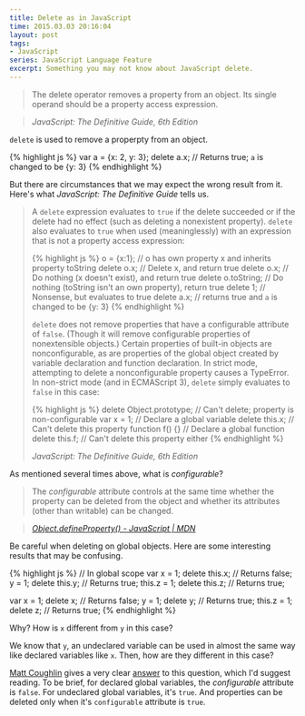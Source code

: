 ```yaml
---
title: Delete as in JavaScript
time: 2015.03.03 20:16:04
layout: post
tags:
- JavaScript
series: JavaScript Language Feature
excerpt: Something you may not know about JavaScript delete.
---
```


> The delete operator removes a property from an object. Its single operand should be a property access expression.

> *JavaScript: The Definitive Guide, 6th Edition*

`delete` is used to remove a properpty from an object.

{% highlight js %}
var a = {x: 2, y: 3};
delete a.x; // Returns true; `a` is changed to be {y: 3}
{% endhighlight %}

But there are circumstances that we may expect the wrong result from it. Here's what *JavaScript: The Definitive Guide* tells us.

<blockquote>
<p>A <code>delete</code> expression evaluates to <code>true</code> if the delete succeeded or if the delete had no effect (such as deleting a nonexistent property). <code>delete</code> also evaluates to <code>true</code> when used (meaninglessly) with an expression that is not a property access expression:</p>

{% highlight js %}
o = {x:1};         // o has own property x and inherits property toString
delete o.x;        // Delete x, and return true
delete o.x;        // Do nothing (x doesn't exist), and return true
delete o.toString; // Do nothing (toString isn't an own property), return true
delete 1;          // Nonsense, but evaluates to true
delete a.x;        // returns true and `a` is changed to be {y: 3}
{% endhighlight %}

<p><code>delete</code> does not remove properties that have a configurable attribute of <code>false</code>. (Though it will remove configurable properties of nonextensible objects.) Certain properties of built-in objects are nonconfigurable, as are properties of the global object created by variable declaration and function declaration. In strict mode, attempting to delete a nonconfigurable property causes a TypeError. In non-strict mode (and in ECMAScript 3), <code>delete</code> simply evaluates to <code>false</code> in this case:</p>

{% highlight js %}
delete Object.prototype; // Can't delete; property is non-configurable
var x = 1;               // Declare a global variable
delete this.x;           // Can't delete this property
function f() {}          // Declare a global function
delete this.f;           // Can't delete this property either
{% endhighlight %}

<p><em>JavaScript: The Definitive Guide, 6th Edition</em></p>
</blockquote>

As mentioned several times above, what is *configurable*?

> The *configurable* attribute controls at the same time whether the property can be deleted from the object and whether its attributes (other than writable) can be changed.

> <a href="https://developer.mozilla.org/en-US/docs/Web/JavaScript/Reference/Global_Objects/Object/defineProperty#Configurable_attribute" target="_blank">*Object.defineProperty() - JavaScript | MDN*</a>

Be careful when deleting on global objects. Here are some interesting results that may be confusing.

{% highlight js %}
// In global scope
var x = 1;  delete this.x; // Returns false;
y = 1;      delete this.y; // Returns true;
this.z = 1; delete this.z; // Returns true;

var x = 1;  delete x;      // Returns false;
y = 1;      delete y;      // Returns true;
this.z = 1; delete z;      // Returns true;
{% endhighlight %}

Why? How is `x` different from `y` in this case?

We know that `y`, an undeclared variable can be used in almost the same way like declared variables like `x`. Then, how are they different in this case?

<a href="http://stackoverflow.com/users/1306809/matt-coughlin" target="_blank">Matt Coughlin</a> gives a very clear <a href="http://stackoverflow.com/questions/15985875/effect-of-declared-and-undeclared-variables#answer-16007360" target="_blank">answer</a> to this question, which I'd suggest reading. To be brief, for declared global variables, the *configurable* attribute is `false`. For undeclared global variables, it's `true`. And properties can be deleted only when it's `configurable` attribute is `true`.
